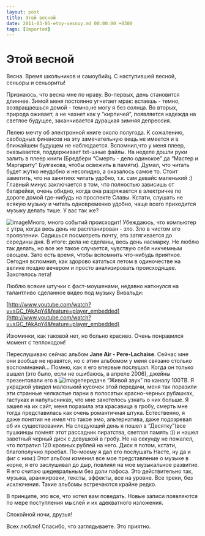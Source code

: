 ```yaml
---
layout: post
title: Этой весной
date: 2011-03-05-etoy-vesnoy.md 00:00:00 +0300
tags: [Imported]
---
```

# Этой весной

Весна. Время школьников и самоубийц. С наступившей весной, сеньоры и сеньориты!

Признаюсь, что весна мне по нраву. Во-первых, день становится длиннее. Зимой меня постоянно угнетает мрак: встаешь - темно, возвращаешься домой - темно,не могу я без солнца. Во вторых, природа оживает, а не чахнет как у “кирпичей”, появляется надежда на светлое будущее, заканчивается дурацкая зимняя депрессия.

Лелею мечту об электронной книге около полугода. К сожалению, свободных финансов на эту замечательную вещь не имеется и в ближайшем будущем не наблюдается. Вспомнил,что у меня плеер, оказывается, поддерживает txt-шные файлы. На неделе дошли руки залить в плеер книги (Бредбери “Смерть - дело одинокое” да “Мастер и Маргариту” Булгакова, чтобы освежить в памяти). Думал, что читать будет жутко неудобно и несолидно, а оказалось самое то. Стоит заметить, что на занятиях читать удобно, т.к. сам девайс маленький :) Главный минус заключается в том, что полностью зависишь от батарейки, очень обидно, когда она разряжается в электричке по дороге домой где-нибудь на проспекте Славы. Кстати, слушать не всякую музыку и читать одновременно удобно, чаще всего приходится музыку делать тише. У вас так же?

![image](http://media.tumblr.com/tumblr_lhlw04KVPQ1qfp23s.jpg)Много, много событий происходит! Убеждаюсь, что компьютер с утра, когда весь день не распланирован - зло. Зло в чистом его проявлении. Садишься посмотреть почту, это затягивается до середины дня. В итоге: дела не сделаны, весь день насмарку. Не люблю так делать, но все же такое случается, чувствую себя никчемным овощем. Зато есть время, чтобы вспомнить что-нибудь приятное. Сегодня вспомнил, как здорово кататься летом в одиночестве на велике поздно вечером и просто анализировать происходящее. Захотелось лета!

Люблю всякие штучки с фаст-моушенами, недавно наткнулся на талантливо сделанное видео под музыку Вивальди:

[http://www.youtube.com/watch?v=sGC_fAkApY4&feature=player_embedded](http://www.youtube.com/watch?v=sGC_fAkApY4&feature=player_embedded)

Изюминки, как таковой нет, но больно красиво. Очень понравился момент с теплоходом!

Переслушиваю сейчас альбом **Jane Air - Pere-Lachaise**. Сейчас мне они вообще не нравятся, но с этим альбомом у меня связано столько воспоминаний… Помню, как я его впервые послушал. Когда он только вышел (это было, если не ошибаюсь, в апреле 2006), джейны презентовали его в ![image](http://media.tumblr.com/tumblr_lhlw5crWBK1qfp23s.jpg)передаче “Живой звук” по каналу 100ТВ. Я украдкой увидел маленький кусочек этой передачи, меня так поразили эти странные челкастые парни в полосатых красно-черных рубашках, гастуках и напульсниках, что мне захотелось узнать о них больше. Я зашел на их сайт, меня поразила эта красавица в гробу, смерть мне тогда представилась как очень романтичная штука. Естественно, я даже понятия не имел что такое эмо, альтернатива, даже подозревал об их существовании. На следующий день я пошел в “Десятку”(все пушкинцы помнят этот рассадник пиратства, светлая память :)) и нашел заветный черный диск с девушкой в гробу. Не на секунду не пожалел, что потратил 120 кровных рублей на него. Диск я потом, кстати, благополучно проебал. По-моему я дал его послушать Насте, ну да и фиг с ним:) Этот альбом изменил все мое представление о музыке в корне, я его заслушивал до дыр, повлиял на мое музыкальное развитие. Я его считаю шедевральным без доли пафоса. Это действительно так, музыка, аранжировки, тексты, эффекты, все на уровне. Все треки, без исключения. Такие альбомы встречаются крайне редко.

В принципе, это все, что хотел вам поведать. Новые записи появляются по мере поступления мыслей и их адекватного изложения.

Спокойной ночи, друзья!

Всех люблю! Спасибо, что заглядываете. Это приятно.